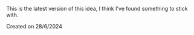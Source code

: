 This is the latest version of this idea, I think I've found something to stick with.

Created on 28/6/2024
